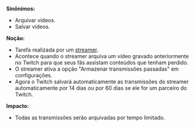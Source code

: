 **Sinônimos:**
* Arquivar vídeos.
* Salvar vídeos.

**Noção:**
* Tarefa realizada por um [streamer](Streamer).
* Acontece quando o streamer arquiva um vídeo gravado anteriormente no Twitch para que seus fãs assistam conteúdos que tenham perdido.
* O streamer ativa a opção "Armazenar transmissões passadas"  em configurações.
* Agora o Twitch salvará automaticamente as transmissões do streamer automaticamente por 14 dias ou por 60 dias se ele for um parceiro do Twitch.

**Impacto:**
* Todas as transmissões serão arquivadas por tempo limitado.